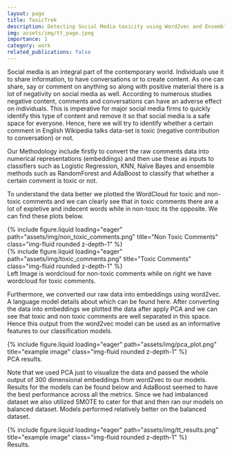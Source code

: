 ```yaml
---
layout: page
title: ToxicTrek
description: Detecting Social Media toxicity using Word2vec and Ensemble learning.
img: assets/img/tt_page.jpeg
importance: 1
category: work
related_publications: false
---
```


Social media is an integral part of the contemporary world. Individuals use it to share information, to have conversations or to create content. As one can share, say or comment on anything so along with positive material there is a lot of negativity on social media as well. According to numerous studies negative content, comments and conversations can have an adverse effect on individuals. This is imperative for major social media firms to quickly identify this type of content and remove it so that social media is a safe space for everyone. Hence, here we will try to identify whether a certain comment in English Wikipedia talks data-set is toxic (negative contribution to conversation) or not.

Our Methodology include firstly to convert the raw comments data into numerical representations (embeddings) and then use these as inputs to classifiers such as Logistic Regression, KNN, Naïve Bayes and ensemble methods such as RandomForest and AdaBoost to classify that whether a certain comment is toxic or not.

To understand the data better we plotted the WordCloud for toxic and non-toxic comments and we can clearly see that in toxic comments there are a lot of expletive and indecent words while in non-toxic its the opposite. We can find these plots below.

<div class="row">
    <div class="col-sm mt-3 mt-md-0">
        {% include figure.liquid loading="eager" path="assets/img/non_toxic_comments.png" title="Non Toxic Comments" class="img-fluid rounded z-depth-1" %}
    </div>
    <div class="col-sm mt-3 mt-md-0">
        {% include figure.liquid loading="eager" path="assets/img/toxic_comments.png" title="Toxic Comments" class="img-fluid rounded z-depth-1" %}
    </div>
</div>
<div class="caption">
    Left Image is wordcloud for non-toxic comments while on right we have wordcloud for toxic comments.
</div>

Furthermore, we converted our raw data into embeddings using word2vec. A language model details about which can be found here. After converting the data into embeddings we plotted the data after apply PCA and we can see that toxic and non toxic comments are well separated in this space. Hence this output from the word2vec model can be used as an informative features to our classification models.

<div class="row">
    <div class="col-sm mt-3 mt-md-0">
        {% include figure.liquid loading="eager" path="assets/img/pca_plot.png" title="example image" class="img-fluid rounded z-depth-1" %}
    </div>
</div>
<div class="caption">
    PCA results.
</div>

Note that we used PCA just to visualize the data and passed the whole output of 300 dimensional embeddings from word2vec to our models. Results for the models can be found below and AdaBoost seemed to have the best performance across all the metrics. Since we had imbalanced dataset we also utilized SMOTE to cater for that and then ran our models on balanced dataset. Models performed relatively better on the balanced dataset.

<div class="row">
    <div class="col-sm mt-3 mt-md-0">
        {% include figure.liquid loading="eager" path="assets/img/tt_results.png" title="example image" class="img-fluid rounded z-depth-1" %}
    </div>
</div>
<div class="caption">
    Results.
</div>



